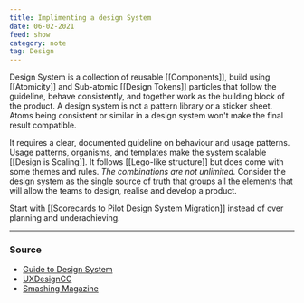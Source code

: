 ```yaml
---
title: Implimenting a design System
date: 06-02-2021
feed: show
category: note
tag: Design
---
```

Design System is a collection of reusable [[Components]], build using [[Atomicity]] and Sub-atomic [[Design Tokens]] particles that follow the guideline, behave consistently, and together work as the building block of the product. A design system is not a pattern library or a sticker sheet. Atoms being consistent or similar in a design system won't make the final result compatible. 

It requires a clear, documented guideline on behaviour and usage patterns. Usage patterns, organisms, and templates make the system scalable [[Design is Scaling]]. It follows [[Lego-like structure]] but does come with some themes and rules. *The combinations are not unlimited.* Consider the design system as the single source of truth that groups all the elements that will allow the teams to design, realise and develop a product.

Start with [[Scorecards to Pilot Design System Migration]] instead of over planning and underachieving.

--- 
### Source
- [Guide to Design System](https://www.invisionapp.com/inside-design/guide-to-design-systems/)
- [UXDesignCC](https://uxdesign.cc/everything-you-need-to-know-about-design-systems-54b109851969)
- [Smashing Magazine](https://www.smashingmagazine.com/design-systems-book/)